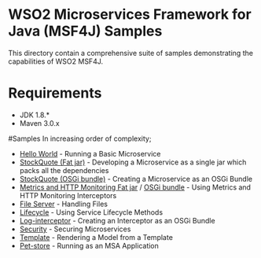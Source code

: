 # WSO2 Microservices Framework for Java (MSF4J) Samples

This directory contain a comprehensive suite of samples demonstrating the capabilities of WSO2 MSF4J.

# Requirements
* JDK 1.8.*
* Maven 3.0.x

#Samples 
In increasing order of complexity;

* [Hello World](helloworld) - Running a Basic Microservice
* [StockQuote (Fat jar)](stockquote/stockquote-fatjar) - Developing a Microservice as a single jar which packs all the dependencies
* [StockQuote (OSGi bundle)](stockquote/stockquote-bundle) - Creating a Microservice as an OSGi Bundle
* [Metrics and HTTP Monitoring Fat jar](metrics-httpmon/metrics-httpmon-fatjar) / [OSGi bundle](metrics-httpmon/metrics-httpmon-bundle) - Using Metrics and HTTP Monitoring Interceptors
* [File Server](fileserver) - Handling Files
* [Lifecycle](lifecycle) - Using Service Lifecycle Methods
* [Log-interceptor](log-interceptor-bundle) - Creating an Interceptor as an OSGi Bundle
* [Security](security) - Securing Microservices
* [Template](template) - Rendering a Model from a Template
* [Pet-store](petstore) - Running as an MSA Application

